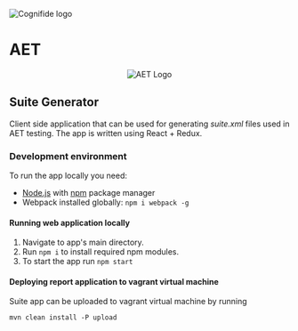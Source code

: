 ![Cognifide logo](http://cognifide.github.io/images/cognifide-logo.png)

# AET
<p align="center">
  <img src="https://github.com/Cognifide/aet/blob/master/misc/img/aet-logo-black.png?raw=true"
         alt="AET Logo"/>
</p>

## Suite Generator

Client side application that can be used for generating *suite.xml* files used in AET testing. The app is written using React + Redux.

### Development environment

To run the app locally you need: 
* [Node.js][node-js] with [npm][npm-install] package manager
* Webpack installed globally: `npm i webpack -g`

#### Running web application locally

1. Navigate to app's main directory. 
2. Run `npm i` to install required npm modules.
3. To start the app run `npm start`

#### Deploying report application to vagrant virtual machine

Suite app can be uploaded to vagrant virtual machine by running

    mvn clean install -P upload


[node-js]: https://nodejs.org/en/
[npm-install]: https://docs.npmjs.com/getting-started/installing-node#updating-npm